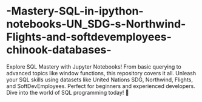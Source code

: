 # -Mastery-SQL-in-ipython-notebooks-UN_SDG-s-Northwind-Flights-and-softdevemployees-chinook-databases-
Explore SQL Mastery with Jupyter Notebooks! From basic querying to advanced topics like window functions, this repository covers it all. Unleash your SQL skills using datasets like United Nations SDG, Northwind, Flights, and SoftDevEmployees. Perfect for beginners and experienced developers. Dive into the world of SQL programming today! 🚀
